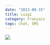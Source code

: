 ```yaml
---
date: "2013-08-15"
title: Luigi
category: Français
tags: chat, SMS
---
```


![](/uploads/2013/luigi.png)
